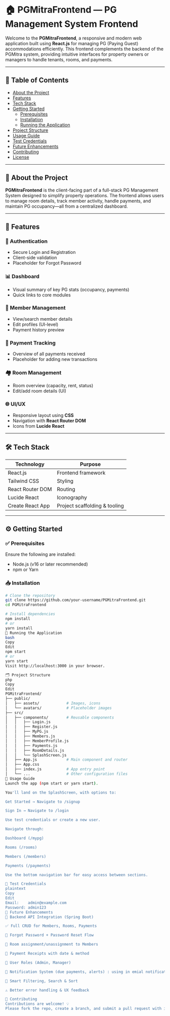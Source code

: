 # 🏠 PGMitraFrontend — PG Management System Frontend

Welcome to the **PGMitraFrontend**, a responsive and modern web application built using **React.js** for managing PG (Paying Guest) accommodations efficiently. This frontend complements the backend of the PGMitra system, providing intuitive interfaces for property owners or managers to handle tenants, rooms, and payments.

---

## 📑 Table of Contents

- [About the Project](#about-the-project)
- [Features](#features)
- [Tech Stack](#tech-stack)
- [Getting Started](#getting-started)
  - [Prerequisites](#prerequisites)
  - [Installation](#installation)
  - [Running the Application](#running-the-application)
- [Project Structure](#project-structure)
- [Usage Guide](#usage-guide)
- [Test Credentials](#test-credentials)
- [Future Enhancements](#future-enhancements)
- [Contributing](#contributing)
- [License](#license)

---

## 📌 About the Project

**PGMitraFrontend** is the client-facing part of a full-stack PG Management System designed to simplify property operations. The frontend allows users to manage room details, track member activity, handle payments, and maintain PG occupancy—all from a centralized dashboard.

---

## 🚀 Features

### 🔐 Authentication
- Secure Login and Registration
- Client-side validation
- Placeholder for Forgot Password

### 📊 Dashboard
- Visual summary of key PG stats (occupancy, payments)
- Quick links to core modules

### 👥 Member Management
- View/search member details
- Edit profiles (UI-level)
- Payment history preview

### 💸 Payment Tracking
- Overview of all payments received
- Placeholder for adding new transactions

### 🏘️ Room Management
- Room overview (capacity, rent, status)
- Edit/add room details (UI)

### 🌐 UI/UX
- Responsive layout using **CSS**
- Navigation with **React Router DOM**
- Icons from **Lucide React**

---

## 🛠 Tech Stack

| Technology        | Purpose                              |
|------------------|--------------------------------------|
| React.js          | Frontend framework                   |
| Tailwind CSS      | Styling                              |
| React Router DOM  | Routing                              |
| Lucide React      | Iconography                          |
| Create React App  | Project scaffolding & tooling        |

---

## ⚙️ Getting Started

### ✅ Prerequisites

Ensure the following are installed:

- Node.js (v16 or later recommended)
- npm or Yarn

### 📥 Installation

```bash
# Clone the repository
git clone https://github.com/your-username/PGMitraFrontend.git
cd PGMitraFrontend

# Install dependencies
npm install
# or
yarn install
🧪 Running the Application
bash
Copy
Edit
npm start
# or
yarn start
Visit http://localhost:3000 in your browser.

🗂️ Project Structure
php
Copy
Edit
PGMitraFrontend/
├── public/
│   ├── assets/            # Images, icons
│   └── avatars/           # Placeholder images
├── src/
│   ├── components/        # Reusable components
│   │   ├── Login.js
│   │   ├── Register.js
│   │   ├── MyPG.js
│   │   ├── Members.js
│   │   ├── MemberProfile.js
│   │   ├── Payments.js
│   │   ├── RoomDetails.js
│   │   └── SplashScreen.js
│   ├── App.js             # Main component and router
│   ├── App.css
│   ├── index.js           # App entry point
│   └── ...                # Other configuration files
📖 Usage Guide
Launch the app (npm start or yarn start).

You'll land on the SplashScreen, with options to:

Get Started → Navigate to /signup

Sign In → Navigate to /login

Use test credentials or create a new user.

Navigate through:

Dashboard (/mypg)

Rooms (/rooms)

Members (/members)

Payments (/payments)

Use the bottom navigation bar for easy access between sections.

🧪 Test Credentials
plaintext
Copy
Edit
Email:    admin@example.com
Password: admin123
🔮 Future Enhancements
🔗 Backend API Integration (Spring Boot)

✅ Full CRUD for Members, Rooms, Payments

🔐 Forgot Password + Password Reset Flow

🧍 Room assignment/unassignment to Members

🧾 Payment Receipts with date & method

👥 User Roles (Admin, Manager)

🔔 Notification System (due payments, alerts) : using in emial notifications to tenants registered email id .

🧠 Smart Filtering, Search & Sort

⚠️ Better error handling & UX feedback

🤝 Contributing
Contributions are welcome! 💡
Please fork the repo, create a branch, and submit a pull request with improvements or new features.



